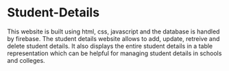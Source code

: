 # Student-Details
This website is built using html, css, javascript and the database is handled by firebase.
The student details website allows to add, update, retreive and delete student details. It also displays the entire student details in a table representation which can be helpful for managing student details in schools and colleges.
